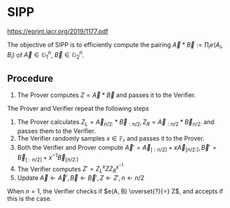 # SIPP

https://eprint.iacr.org/2019/1177.pdf

The objective of SIPP is to efficiently compute the pairing $\vec{A}*\vec{B} := \prod_i e(A_i, B_i)$ of $\vec{A} \in \mathbb{G}_1^n$, $\vec{B} \in \mathbb{G}_2^n$.

## Procedure

1. The Prover computes $Z = \vec{A}*\vec{B}$ and passes it to the Verifier.

The Prover and Verifier repeat the following steps

1. The Prover calculates $Z_L = \vec{A}_{n/2:} * \vec{B}_{:n/2}, Z_R = \vec{A}_{:n/2} * \vec{B}_{n/2:}$ and passes them to the Verifier.
2. The Verifier randomly samples $x \in \mathbb{F}_r$ and passes it to the Prover.
3. Both the Verifier and Prover compute $\vec{A}' = \vec{A}_{[:n/2]} + x \vec{A}_{[n/2:]}, \vec{B}' = \vec{B}_{[:n/2]} + x^{-1} \vec{B}_{[n/2:]}$
4. The Verifier computes $Z' = Z_L^x Z Z_R^{x^{-1}}$
5. Update $\vec{A}\leftarrow \vec{A}', \vec{B}\leftarrow \vec{B}', Z \leftarrow Z', n \leftarrow n/2$

When $n = 1$, the Verifier checks if $e(A, B) \overset{?}{=} Z$, and accepts if this is the case.
